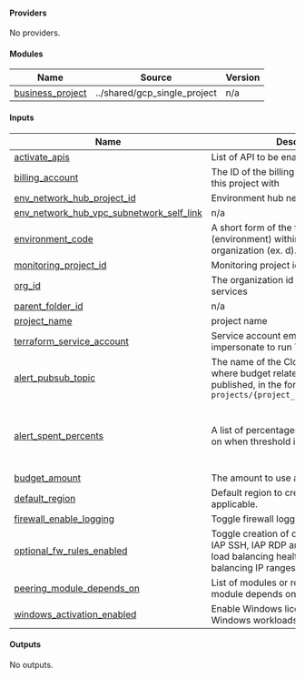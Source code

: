 <!-- BEGIN_TF_DOCS -->
#### Providers

No providers.

#### Modules

| Name | Source | Version |
|------|--------|---------|
| <a name="module_business_project"></a> [business_project](#module_business_project) | ../shared/gcp_single_project | n/a |

#### Inputs

| Name | Description | Type | Default | Required |
|------|-------------|------|---------|:--------:|
| <a name="input_activate_apis"></a> [activate_apis](#input_activate_apis) | List of API to be enabled | `list(string)` | n/a | yes |
| <a name="input_billing_account"></a> [billing_account](#input_billing_account) | The ID of the billing account to associated this project with | `string` | n/a | yes |
| <a name="input_env_network_hub_project_id"></a> [env_network_hub_project_id](#input_env_network_hub_project_id) | Environment hub network project id | `string` | n/a | yes |
| <a name="input_env_network_hub_vpc_subnetwork_self_link"></a> [env_network_hub_vpc_subnetwork_self_link](#input_env_network_hub_vpc_subnetwork_self_link) | n/a | `list(string)` | n/a | yes |
| <a name="input_environment_code"></a> [environment_code](#input_environment_code) | A short form of the folder level resources (environment) within the Google Cloud organization (ex. d). | `string` | n/a | yes |
| <a name="input_monitoring_project_id"></a> [monitoring_project_id](#input_monitoring_project_id) | Monitoring project id | `string` | n/a | yes |
| <a name="input_org_id"></a> [org_id](#input_org_id) | The organization id for the associated services | `string` | n/a | yes |
| <a name="input_parent_folder_id"></a> [parent_folder_id](#input_parent_folder_id) | n/a | `string` | n/a | yes |
| <a name="input_project_name"></a> [project_name](#input_project_name) | project name | `string` | n/a | yes |
| <a name="input_terraform_service_account"></a> [terraform_service_account](#input_terraform_service_account) | Service account email of the account to impersonate to run Terraform | `string` | n/a | yes |
| <a name="input_alert_pubsub_topic"></a> [alert_pubsub_topic](#input_alert_pubsub_topic) | The name of the Cloud Pub/Sub topic where budget related messages will be published, in the form of `projects/{project_id}/topics/{topic_id}` | `string` | `null` | no |
| <a name="input_alert_spent_percents"></a> [alert_spent_percents](#input_alert_spent_percents) | A list of percentages of the budget to alert on when threshold is exceeded | `list(number)` | <pre>[<br>  0.5,<br>  0.75,<br>  0.9,<br>  0.95<br>]</pre> | no |
| <a name="input_budget_amount"></a> [budget_amount](#input_budget_amount) | The amount to use as the budget | `number` | `1000` | no |
| <a name="input_default_region"></a> [default_region](#input_default_region) | Default region to create resources where applicable. | `string` | `"us-central1"` | no |
| <a name="input_firewall_enable_logging"></a> [firewall_enable_logging](#input_firewall_enable_logging) | Toggle firewall logging for VPC Firewalls. | `bool` | `true` | no |
| <a name="input_optional_fw_rules_enabled"></a> [optional_fw_rules_enabled](#input_optional_fw_rules_enabled) | Toggle creation of optional firewall rules: IAP SSH, IAP RDP and Internal & Global load balancing health check and load balancing IP ranges. | `bool` | `false` | no |
| <a name="input_peering_module_depends_on"></a> [peering_module_depends_on](#input_peering_module_depends_on) | List of modules or resources peering module depends on. | `list` | `[]` | no |
| <a name="input_windows_activation_enabled"></a> [windows_activation_enabled](#input_windows_activation_enabled) | Enable Windows license activation for Windows workloads. | `bool` | `false` | no |

#### Outputs

No outputs.
<!-- END_TF_DOCS -->